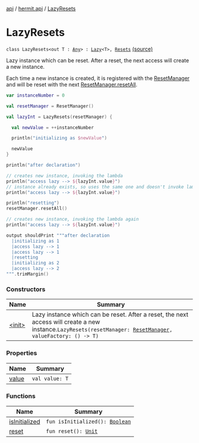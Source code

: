 [api](../../index.md) / [hermit.api](../index.md) / [LazyResets](./index.md)

# LazyResets

`class LazyResets<out T : `[`Any`](https://kotlinlang.org/api/latest/jvm/stdlib/kotlin/-any/index.html)`> : `[`Lazy`](https://kotlinlang.org/api/latest/jvm/stdlib/kotlin/-lazy/index.html)`<T>, `[`Resets`](../-resets/index.md) [(source)](https://github.com/RBusarow/AutoReset/tree/master/api/src/main/kotlin/autoreset/api/LazyResets.kt#L27)

Lazy instance which can be reset.  After a reset, the next access will create a new instance.

Each time a new instance is created, it is registered with the [ResetManager](../-reset-manager/index.md) and will be reset with the next [ResetManager.resetAll](../-reset-manager/reset-all.md).

``` kotlin
var instanceNumber = 0

val resetManager = ResetManager()

val lazyInt = LazyResets(resetManager) {

  val newValue = ++instanceNumber

  println("initializing as $newValue")

  newValue
}

println("after declaration")

// creates new instance, invoking the lambda
println("access lazy --> ${lazyInt.value}")
// instance already exists, so uses the same one and doesn't invoke lambda
println("access lazy --> ${lazyInt.value}")

println("resetting")
resetManager.resetAll()

// creates new instance, invoking the lambda again
println("access lazy --> ${lazyInt.value}")

output shouldPrint """after declaration
  |initializing as 1
  |access lazy --> 1
  |access lazy --> 1
  |resetting
  |initializing as 2
  |access lazy --> 2
""".trimMargin()
```

### Constructors

| Name | Summary |
|---|---|
| [&lt;init&gt;](-init-.md) | Lazy instance which can be reset.  After a reset, the next access will create a new instance.`LazyResets(resetManager: `[`ResetManager`](../-reset-manager/index.md)`, valueFactory: () -> T)` |

### Properties

| Name | Summary |
|---|---|
| [value](value.md) | `val value: T` |

### Functions

| Name | Summary |
|---|---|
| [isInitialized](is-initialized.md) | `fun isInitialized(): `[`Boolean`](https://kotlinlang.org/api/latest/jvm/stdlib/kotlin/-boolean/index.html) |
| [reset](reset.md) | `fun reset(): `[`Unit`](https://kotlinlang.org/api/latest/jvm/stdlib/kotlin/-unit/index.html) |

